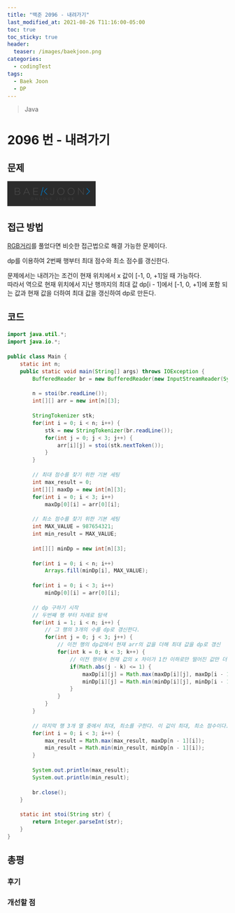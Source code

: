 ```yaml
---
title: "백준 2096 - 내려가기"
last_modified_at: 2021-08-26 T11:16:00-05:00
toc: true
toc_sticky: true
header:
  teaser: /images/baekjoon.png
categories:
  - codingTest
tags:
  - Baek Joon
  - DP
---
```


> Java

# 2096 번 - 내려가기

## 문제

[<img src="/images/baekjoon.png" width="40%" height="40%">](https://www.acmicpc.net/problem/2096)

## 접근 방법

[RGB거리](https://www.acmicpc.net/problem/1149)를 풀었다면 비슷한 접근법으로 해결 가능한 문제이다.  

dp를 이용하여 2번째 행부터 최대 점수와 최소 점수를 갱신한다.

문제에서는 내려가는 조건이 현재 위치에서 x 값이 [-1, 0, +1]일 때 가능하다.  
따라서 역으로 현재 위치에서 지난 행까지의 최대 값 dp[i - 1]에서 [-1, 0, +1]에 포함 되는 값과 현재 값을 더하여 최대 값을 갱신하여 dp로 만든다.  

## 코드

```java
import java.util.*;
import java.io.*;

public class Main {
	static int n;
	public static void main(String[] args) throws IOException {
		BufferedReader br = new BufferedReader(new InputStreamReader(System.in));
    	
    	n = stoi(br.readLine());
    	int[][] arr = new int[n][3];
    	
    	StringTokenizer stk;
    	for(int i = 0; i < n; i++) {
    		stk = new StringTokenizer(br.readLine());
    		for(int j = 0; j < 3; j++) {
    			arr[i][j] = stoi(stk.nextToken());
    		}
    	}
    	
    	// 최대 점수를 찾기 위한 기본 세팅
    	int max_result = 0;
    	int[][] maxDp = new int[n][3];
    	for(int i = 0; i < 3; i++)
    		maxDp[0][i] = arr[0][i];
    	
    	// 최소 점수를 찾기 위한 기본 세팅
    	int MAX_VALUE = 987654321;
    	int min_result = MAX_VALUE;
    	
    	int[][] minDp = new int[n][3];
    	
    	for(int i = 0; i < n; i++)
    		Arrays.fill(minDp[i], MAX_VALUE);	
    	
    	for(int i = 0; i < 3; i++)
    		minDp[0][i] = arr[0][i];
    	
    	// dp 구하기 시작
    	// 두번째 행 부터 차례로 탐색
    	for(int i = 1; i < n; i++) {
    		// 그 행의 3개의 수를 dp로 갱신한다.
    		for(int j = 0; j < 3; j++) {
    			// 이전 행의 dp값에서 현재 arr의 값을 더해 최대 값을 dp로 갱신
    			for(int k = 0; k < 3; k++) {
    				// 이전 행에서 현재 값의 x 차이가 1칸 이하로만 떨어진 값만 더하여 dp로 비교한다.
    				if(Math.abs(j - k) <= 1) {
    					maxDp[i][j] = Math.max(maxDp[i][j], maxDp[i - 1][k] + arr[i][j]);
    					minDp[i][j] = Math.min(minDp[i][j], minDp[i - 1][k] + arr[i][j]);
    				}
    			}
    		}
    	}
    	
		// 마지막 행 3개 열 중에서 최대, 최소를 구한다. 이 값이 최대, 최소 점수이다.
    	for(int i = 0; i < 3; i++) {
    		max_result = Math.max(max_result, maxDp[n - 1][i]);
    		min_result = Math.min(min_result, minDp[n - 1][i]);
    	}
    
    	System.out.println(max_result);
    	System.out.println(min_result);

    	br.close();
	}
	
	static int stoi(String str) {
    	return Integer.parseInt(str);
    }
}
```

## 총평

### 후기

### 개선할 점

<!-- ★
<img src="/images/codingTest/bj/문제번호.PNG" width="40%" height="40%">

-->
